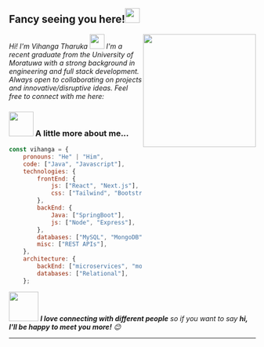 <h2> Fancy seeing you here!<img src="https://raw.githubusercontent.com/aemmadi/aemmadi/master/wave.gif" width="30"></h2>
<img align='right' src="https://media.giphy.com/media/M9gbBd9nbDrOTu1Mqx/giphy.gif" width="230">

<p><em>Hi! I'm Vihanga Tharuka <img src="https://emojis.slackmojis.com/emojis/images/1531849430/4246/blob-sunglasses.gif?1531849430" width="30"/>  I'm a recent graduate from the University of Moratuwa with a strong background in engineering and full stack development. Always open to collaborating on projects and innovative/disruptive ideas. Feel free to connect with me here:</em></p>

### <img src="https://media.giphy.com/media/VgCDAzcKvsR6OM0uWg/giphy.gif" width="50"> A little more about me...  

```javascript
const vihanga = {
    pronouns: "He" | "Him",
    code: ["Java", "Javascript"],
    technologies: {
        frontEnd: {
            js: ["React", "Next.js"],
            css: ["Tailwind", "Bootstrap","Sass"],
        },
        backEnd: {
            Java: ["SpringBoot"],
	        js: ["Node", "Express"],
        },
        databases: ["MySQL", "MongoDB"],
        misc: ["REST APIs"],
    },
    architecture: {
        backEnd: ["microservices", "monolithic"],
        databases: ["Relational"],
    };
```

<img src="https://media.giphy.com/media/LnQjpWaON8nhr21vNW/giphy.gif" width="60"> <em><b>I love connecting with different people</b> so if you want to say <b>hi, I'll be happy to meet you more!</b> 😊</em>

---
